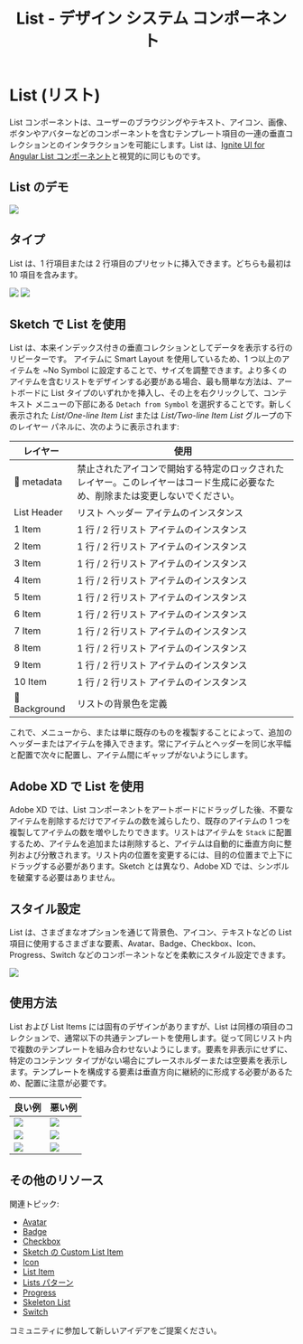 ﻿---
title: List - デザイン システム コンポーネント
_description: List コンポーネント シンボルは、データ行の垂直コレクションをブラウスおよびインタラクションする方法を提供します。
_keywords: デザイン システム, デザイン システム UX, UI キット, Sketch, Ignite UI for Angular, Sketch to Angular, Angular, Angular デザイン システム, Sketch からコードをエクスポート, Angular 用のデザイン キット, Sketch HTML, Sketch to HTML, Sketch UI キット
_language: ja
---

# List (リスト)

List コンポーネントは、ユーザーのブラウジングやテキスト、アイコン、画像、ボタンやアバターなどのコンポーネントを含むテンプレート項目の一連の垂直コレクションとのインタラクションを可能にします。List は、[Ignite UI for Angular List コンポーネント](https://jp.infragistics.com/products/ignite-ui-angular/angular/components/list.html)と視覚的に同じものです。

## List のデモ

<img class="responsive-img" src="../images/list_demo.png" srcset="../images/list_demo@2x.png 2x" />

## タイプ

List は、1 行項目または 2 行項目のプリセットに挿入できます。どちらも最初は 10 項目を含みます。

<img class="responsive-img" src="../images/list_one-line_item.png" srcset="../images/list_one-line_item@2x.png 2x" />
<img class="responsive-img" src="../images/list_two-line_item.png" srcset="../images/list_two-line_item@2x.png 2x" />

## Sketch で List を使用

List は、本来インデックス付きの垂直コレクションとしてデータを表示する行のリピーターです。
アイテムに Smart Layout を使用しているため、1 つ以上のアイテムを ~No Symbol に設定することで、サイズを調整できます。より多くのアイテムを含むリストをデザインする必要がある場合、最も簡単な方法は、アートボードに List タイプのいずれかを挿入し、その上を右クリックして、コンテキスト メニューの下部にある `Detach from Symbol` を選択することです。新しく表示された _List/One-line Item List_ または _List/Two-line Item List_ グループの下のレイヤー パネルに、次のように表示されます:

|  レイヤー         | 使用                                                                                                                                                  |
| ------------- | ---------------------------------------------------------------------------------------------------------------------------------------------------- |
| 🚫 metadata   | 禁止されたアイコンで開始する特定のロックされたレイヤー。このレイヤーはコード生成に必要なため、削除または変更しないでください。 |
| List Header   | リスト ヘッダー アイテムのインスタンス                                                                                                                    |
| 1 Item        | 1 行 / 2 行リスト アイテムのインスタンス                                                                                                                  |
| 2 Item        | 1 行 / 2 行リスト アイテムのインスタンス                                                                                                                  |
| 3 Item        | 1 行 / 2 行リスト アイテムのインスタンス                                                                                                                  |
| 4 Item        | 1 行 / 2 行リスト アイテムのインスタンス                                                                                                                  |
| 5 Item        | 1 行 / 2 行リスト アイテムのインスタンス                                                                                                                  |
| 6 Item        | 1 行 / 2 行リスト アイテムのインスタンス                                                                                                                  |
| 7 Item        | 1 行 / 2 行リスト アイテムのインスタンス                                                                                                                  |
| 8 Item        | 1 行 / 2 行リスト アイテムのインスタンス                                                                                                                  |
| 9 Item        | 1 行 / 2 行リスト アイテムのインスタンス                                                                                                                  |
| 10 Item        | 1 行 / 2 行リスト アイテムのインスタンス                                                                                                                  |
| 🌈 Background | リストの背景色を定義                                                                                                             |

これで、メニューから、または単に既存のものを複製することによって、追加のヘッダーまたはアイテムを挿入できます。常にアイテムとヘッダーを同じ水平幅と配置で次々に配置し、アイテム間にギャップがないようにします。

## Adobe XD で List を使用

Adobe XD では、List コンポーネントをアートボードにドラッグした後、不要なアイテムを削除するだけでアイテムの数を減らしたり、既存のアイテムの 1 つを複製してアイテムの数を増やしたりできます。リストはアイテムを `Stack` に配置するため、アイテムを追加または削除すると、アイテムは自動的に垂直方向に整列および分散されます。リスト内の位置を変更するには、目的の位置まで上下にドラッグする必要があります。Sketch とは異なり、Adobe XD では、シンボルを破棄する必要はありません。

## スタイル設定

List は、さまざまなオプションを通じて背景色、アイコン、テキストなどの List 項目に使用するさまざまな要素、Avatar、Badge、Checkbox、Icon、Progress、Switch などのコンポーネントなどを柔軟にスタイル設定できます。

<img class="responsive-img" src="../images/list_styling.png" srcset="../images/list_styling@2x.png 2x" />

## 使用方法

List および List Items には固有のデザインがありますが、List は同様の項目のコレクションで、通常以下の共通テンプレートを使用します。従って同じリスト内で複数のテンプレートを組み合わせないようにします。要素を非表示にせずに、特定のコンテンツ タイプがない場合にプレースホルダーまたは空要素を表示します。テンプレートを構成する要素は垂直方向に継続的に形成する必要があるため、配置に注意が必要です。

| 良い例                                                                         | 悪い例                                                                          |
| -------------------------------------------------------------------------- | ------------------------------------------------------------------------------ |
| <img class="responsive-img" src="../images/list_do1.png" srcset="../images/list_do1@2x.png 2x" /> | <img class="responsive-img" src="../images/list_dont1.png" srcset="../images/list_dont1@2x.png 2x" /> |
| <img class="responsive-img" src="../images/list_do2.png" srcset="../images/list_do2@2x.png 2x" /> | <img class="responsive-img" src="../images/list_dont2.png" srcset="../images/list_dont2@2x.png 2x" /> |
| <img class="responsive-img" src="../images/list_do3.png" srcset="../images/list_do3@2x.png 2x" /> | <img class="responsive-img" src="../images/list_dont3.png" srcset="../images/list_dont3@2x.png 2x" /> |

## その他のリソース

関連トピック:

- [Avatar](avatar.md)
- [Badge](badge.md)
- [Checkbox](checkbox.md)
- [Sketch の Custom List Item](list-custom.md)
- [Icon](icon.md)
- [List Item](list-item.md)
- [Lists パターン](../patterns/lists.md)
- [Progress](progress.md)
- [Skeleton List](list-skeleton.md)
- [Switch](switch.md)

コミュニティに参加して新しいアイデアをご提案ください。

